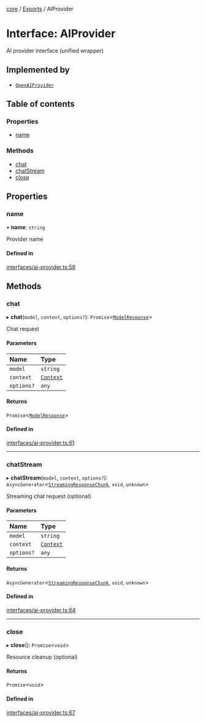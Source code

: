 <!-- 
 ⚠️  AUTO-GENERATED FILE - DO NOT EDIT MANUALLY
 This file is automatically generated by scripts/docs-generator.js
 To make changes, edit the source TypeScript files or update the generator script
-->

[core](../../) / [Exports](../modules) / AIProvider

# Interface: AIProvider

AI provider interface (unified wrapper)

## Implemented by

- [`OpenAIProvider`](../classes/OpenAIProvider)

## Table of contents

### Properties

- [name](AIProvider#name)

### Methods

- [chat](AIProvider#chat)
- [chatStream](AIProvider#chatstream)
- [close](AIProvider#close)

## Properties

### name

• **name**: `string`

Provider name

#### Defined in

[interfaces/ai-provider.ts:58](https://github.com/woojubb/robota/blob/20907a104a80ba36ef4504cf3243ea2b32ee43cd/packages/core/src/interfaces/ai-provider.ts#L58)

## Methods

### chat

▸ **chat**(`model`, `context`, `options?`): `Promise`\<[`ModelResponse`](ModelResponse)\>

Chat request

#### Parameters

| Name | Type |
| :------ | :------ |
| `model` | `string` |
| `context` | [`Context`](Context) |
| `options?` | `any` |

#### Returns

`Promise`\<[`ModelResponse`](ModelResponse)\>

#### Defined in

[interfaces/ai-provider.ts:61](https://github.com/woojubb/robota/blob/20907a104a80ba36ef4504cf3243ea2b32ee43cd/packages/core/src/interfaces/ai-provider.ts#L61)

___

### chatStream

▸ **chatStream**(`model`, `context`, `options?`): `AsyncGenerator`\<[`StreamingResponseChunk`](StreamingResponseChunk), `void`, `unknown`\>

Streaming chat request (optional)

#### Parameters

| Name | Type |
| :------ | :------ |
| `model` | `string` |
| `context` | [`Context`](Context) |
| `options?` | `any` |

#### Returns

`AsyncGenerator`\<[`StreamingResponseChunk`](StreamingResponseChunk), `void`, `unknown`\>

#### Defined in

[interfaces/ai-provider.ts:64](https://github.com/woojubb/robota/blob/20907a104a80ba36ef4504cf3243ea2b32ee43cd/packages/core/src/interfaces/ai-provider.ts#L64)

___

### close

▸ **close**(): `Promise`\<`void`\>

Resource cleanup (optional)

#### Returns

`Promise`\<`void`\>

#### Defined in

[interfaces/ai-provider.ts:67](https://github.com/woojubb/robota/blob/20907a104a80ba36ef4504cf3243ea2b32ee43cd/packages/core/src/interfaces/ai-provider.ts#L67)
